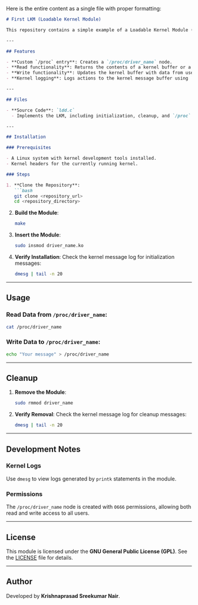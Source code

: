 Here is the entire content as a single file with proper formatting:

```markdown
# First LKM (Loadable Kernel Module)

This repository contains a simple example of a Loadable Kernel Module (LKM) for Linux, demonstrating basic interactions with the `/proc` filesystem through custom read and write handlers. It is designed for learning and experimenting with Linux kernel programming concepts.

---

## Features

- **Custom `/proc` entry**: Creates a `/proc/driver_name` node.
- **Read functionality**: Returns the contents of a kernel buffer or a default message ("Acknowledge\n") when read.
- **Write functionality**: Updates the kernel buffer with data from user space.
- **Kernel logging**: Logs actions to the kernel message buffer using `printk`.

---

## Files

- **Source Code**: `ldd.c`
  - Implements the LKM, including initialization, cleanup, and `/proc` entry operations.

---

## Installation

### Prerequisites

- A Linux system with kernel development tools installed.
- Kernel headers for the currently running kernel.

### Steps

1. **Clone the Repository**:
   ```bash
   git clone <repository_url>
   cd <repository_directory>
   ```

2. **Build the Module**:
   ```bash
   make
   ```

3. **Insert the Module**:
   ```bash
   sudo insmod driver_name.ko
   ```

4. **Verify Installation**:
   Check the kernel message log for initialization messages:
   ```bash
   dmesg | tail -n 20
   ```

---

## Usage

### Read Data from `/proc/driver_name`:
```bash
cat /proc/driver_name
```

### Write Data to `/proc/driver_name`:
```bash
echo "Your message" > /proc/driver_name
```

---

## Cleanup

1. **Remove the Module**:
   ```bash
   sudo rmmod driver_name
   ```

2. **Verify Removal**:
   Check the kernel message log for cleanup messages:
   ```bash
   dmesg | tail -n 20
   ```

---

## Development Notes

### Kernel Logs
Use `dmesg` to view logs generated by `printk` statements in the module.

### Permissions
The `/proc/driver_name` node is created with `0666` permissions, allowing both read and write access to all users.

---

## License

This module is licensed under the **GNU General Public License (GPL)**. See the [LICENSE](LICENSE) file for details.

---

## Author

Developed by **Krishnaprasad Sreekumar Nair**.
```
